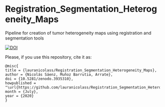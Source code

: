 # Registration_Segmentation_Heterogeneity_Maps
Pipeline for creation of tumor heterogeneity maps using registration and segmentation tools

[![DOI](https://zenodo.org/badge/DOI/10.5281/zenodo.3935310.svg)](https://doi.org/10.5281/zenodo.3935310)

Please, if you use this repository, cite it as:

```
@misc{ 
title = {lauranicolass/Registration_Segmentation_Heterogeneity_Maps},
author = {Nicolás Sáenz, Muñoz Barrutia, Arrate}, 
doi = {10.5281/zenodo.3935310}, 
howpublished = "\url{https://github.com/lauranicolass/Registration_Segmentation_Heterogeneity_Maps}",
month = {July}, 
year = {2020} 
}
```

